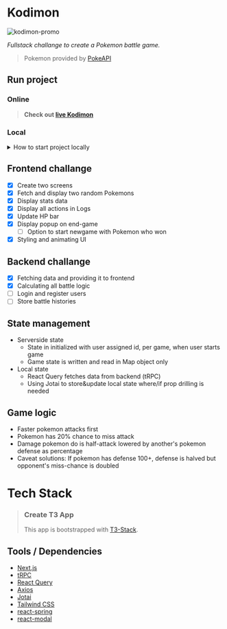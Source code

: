 # Kodimon

![kodimon-promo](https://user-images.githubusercontent.com/73470112/182820288-9b0f8544-683e-4e52-8f3a-06643bb291aa.gif)


_Fullstack challange to create a Pokemon battle game._
> Pokemon provided by [PokeAPI](https://pokeapi.co/)

## Run project

### Online

> **Check out [live Kodimon](http://kodimon.cacan.dev/)**

### Local

<details>
  <summary>How to start project locally</summary> 
  
- Clone repository
- Install project with
  ```sh
  npm install
  ```
- Start development mode with
  ```sh
  npm run dev
  ```
- Build and start production with
  ```sh
  npm run build
  npm run start
  ```

</details>

## Frontend challange

- [x] Create two screens
- [x] Fetch and display two random Pokemons
- [x] Display stats data
- [x] Display all actions in Logs
- [x] Update HP bar
- [x] Display popup on end-game
  - [ ] Option to start newgame with Pokemon who won
- [x] Styling and animating UI

## Backend challange

- [x] Fetching data and providing it to frontend
- [x] Calculating all battle logic
- [ ] Login and register users
- [ ] Store battle histories

## State management

- Serverside state
  - State in initialized with user assigned id, per game, when user starts game
  - Game state is written and read in Map object only
- Local state
  - React Query fetches data from backend (tRPC)
  - Using Jotai to store&update local state where/if prop drilling is needed

## Game logic

- Faster pokemon attacks first
- Pokemon has 20% chance to miss attack
- Damage pokemon do is half-attack lowered by another's pokemon defense as percentage
- Caveat solutions: If pokemon has defense 100+, defense is halved but opponent's miss-chance is doubled

# Tech Stack

> ### Create T3 App
>
> This app is bootstrapped with [T3-Stack](https://create.t3.gg/).

## Tools / Dependencies

- [Next.js](https://nextjs.org/)
- [tRPC](https://trpc.io/)
- [React Query](https://react-query-v3.tanstack.com/)
- [Axios](https://axios-http.com/)
- [Jotai](https://jotai.org/)
- [Tailwind CSS](https://tailwindcss.com/)
- [react-spring](https://react-spring.dev/)
- [react-modal](https://github.com/reactjs/react-modal)
